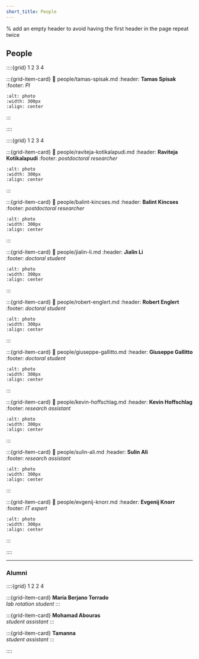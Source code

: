 ```yaml
---
short_title: People
---
```


% add an empty header to avoid having the first header in the page repeat twice
##

## People

::::{grid} 1 2 3 4


<!-- # Tamas Spisak -->
:::{grid-item-card}
:link: people/tamas-spisak.md
:header: **Tamas Spisak**
:footer: *PI*
```{image} figures/tamas-spisak4.*
:alt: photo
:width: 300px
:align: center
```

:::

::::

::::{grid} 1 2 3 4

:::{grid-item-card}
:link: people/raviteja-kotikalapudi.md
:header: **Raviteja Kotikalapudi**
:footer: *postdoctoral researcher*
```{image} figures/raviteja-kotikalapudi.*
:alt: photo
:width: 300px
:align: center
```
:::


:::{grid-item-card}
:link: people/balint-kincses.md
:header: **Balint Kincses** <br>
:footer: *postdoctoral researcher*
```{image} figures/balint-kincses.*
:alt: photo
:width: 300px
:align: center
```
:::


:::{grid-item-card}
:link: people/jialin-li.md
:header: **Jialin Li** <br>
:footer: *doctoral student*
```{image} figures/jialin-li.*
:alt: photo
:width: 300px
:align: center
```
:::


:::{grid-item-card}
:link: people/robert-englert.md
:header: **Robert Englert** <br>
:footer: *doctoral student*
```{image} figures/robert-englert.*
:alt: photo
:width: 300px
:align: center
```
:::


:::{grid-item-card}
:link: people/giuseppe-gallitto.md
:header: **Giuseppe Gallitto**
:footer: *doctoral student*
```{image} figures/giuseppe-gallitto.*
:alt: photo
:width: 300px
:align: center
```
:::


:::{grid-item-card}
:link: people/kevin-hoffschlag.md
:header: **Kevin Hoffschlag**
:footer: *research assistant*
```{image} figures/kevin-hoffschlag.*
:alt: photo
:width: 300px
:align: center
```
:::


:::{grid-item-card}
:link: people/sulin-ali.md
:header: **Sulin Ali** <br>
:footer: *research assistant*
```{image} figures/sulin-ali.*
:alt: photo
:width: 300px
:align: center
```
:::

:::{grid-item-card}
:link: people/evgenij-knorr.md
:header: **Evgenij Knorr** <br>
:footer: *IT expert*
```{image} figures/evgenij-knorr.*
:alt: photo
:width: 300px
:align: center
```
:::


::::

---------------------------
### Alumni

::::{grid} 1 2 2 4

:::{grid-item-card}
**María Berjano Torrado** \
*lab rotation student*
:::

:::{grid-item-card}
**Mohamad Abouras** \
*student assistant*
:::

:::{grid-item-card}
**Tamanna** \
*student assistant*
:::

::::

